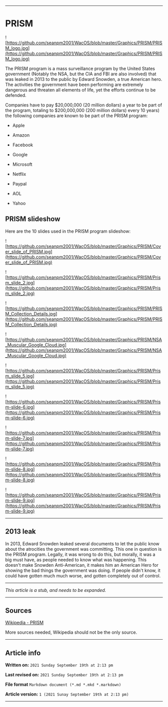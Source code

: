 
***

# PRISM

![https://github.com/seanpm2001/WacOS/blob/master/Graphics/PRISM/PRISM_logo.jpg](https://github.com/seanpm2001/WacOS/blob/master/Graphics/PRISM/PRISM_logo.jpg)

The PRISM program is a mass surveillance program by the United States government (Notably the NSA, but the CIA and FBI are also involved) that was leaked in 2013 to the public by Edward Snowden, a true American hero. The activities the government have been performing are extremely dangerous and threaten all elements of life, yet the efforts continue to be defended.

Companies have to pay $20,000,000 (20 million dollars) a year to be part of the program, totaling to $200,000,000 (200 million dollars) every 10 years) the following companies are known to be part of the PRISM program:

* Apple

* Amazon

* Facebook

* Google

* Microsoft

* Netflix

* Paypal

* AOL

* Yahoo

## PRISM slideshow

Here are the 10 slides used in the PRISM program slideshow:

![https://github.com/seanpm2001/WacOS/blob/master/Graphics/PRISM/Cover_slide_of_PRISM.jpg](https://github.com/seanpm2001/WacOS/blob/master/Graphics/PRISM/Cover_slide_of_PRISM.jpg)

![https://github.com/seanpm2001/WacOS/blob/master/Graphics/PRISM/Prism_slide_2.jpg](https://github.com/seanpm2001/WacOS/blob/master/Graphics/PRISM/Prism_slide_2.jpg)

![https://github.com/seanpm2001/WacOS/blob/master/Graphics/PRISM/PRISM_Collection_Details.jpg](https://github.com/seanpm2001/WacOS/blob/master/Graphics/PRISM/PRISM_Collection_Details.jpg)

![https://github.com/seanpm2001/WacOS/blob/master/Graphics/PRISM/NSA_Muscular_Google_Cloud.jpg](https://github.com/seanpm2001/WacOS/blob/master/Graphics/PRISM/NSA_Muscular_Google_Cloud.jpg)

![https://github.com/seanpm2001/WacOS/blob/master/Graphics/PRISM/Prism_slide_5.jpg](https://github.com/seanpm2001/WacOS/blob/master/Graphics/PRISM/Prism_slide_5.jpg)

![https://github.com/seanpm2001/WacOS/blob/master/Graphics/PRISM/Prism-slide-6.jpg](https://github.com/seanpm2001/WacOS/blob/master/Graphics/PRISM/Prism-slide-6.jpg)

![https://github.com/seanpm2001/WacOS/blob/master/Graphics/PRISM/Prism-slide-7.jpg](https://github.com/seanpm2001/WacOS/blob/master/Graphics/PRISM/Prism-slide-7.jpg)

![https://github.com/seanpm2001/WacOS/blob/master/Graphics/PRISM/Prism-slide-8.jpg](https://github.com/seanpm2001/WacOS/blob/master/Graphics/PRISM/Prism-slide-8.jpg)

![https://github.com/seanpm2001/WacOS/blob/master/Graphics/PRISM/Prism-slide-9.jpg](https://github.com/seanpm2001/WacOS/blob/master/Graphics/PRISM/Prism-slide-9.jpg)

***

## 2013 leak

In 2013, Edward Snowden leaked several documents to let the public know about the atrocities the government was committing. This one in question is the PRISM program. Legally, it was wrong to do this, but morally, it was a big must have, as people needed to know what was happening. This doesn't make Snowden Anti-American, it makes him an American Hero for showing the bad things the government was doing. If people didn't know, it could have gotten much much worse, and gotten completely out of control.

***

_This article is a stub, and needs to be expanded._

***

## Sources

[Wikipedia - PRISM](https://en.wikipedia.org/wiki/PRISM_(surveillance_program)/)

More sources needed, Wikipedia should not be the only source.

***

## Article info

**Written on:** `2021 Sunday September 19th at 2:13 pm`

**Last revised on:** `2021 Sunday September 19th at 2:13 pm`

**File format** `Markdown document (*.md *.mkd *.markdown)`

**Article version:** `1 (2021 Sunay September 19th at 2:13 pm)`

***
